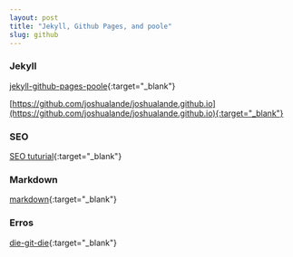 ```yaml
---
layout: post
title: "Jekyll, Github Pages, and poole"
slug: github
---
```


### Jekyll

[jekyll-github-pages-poole](http://joshualande.com/jekyll-github-pages-poole/){:target="_blank"}

[https://github.com/joshualande/joshualande.github.io](https://github.com/joshualande/joshualande.github.io){:target="_blank"}

### SEO

[SEO tuturial](http://jethrokuan.github.io/2013/12/20/SEO-with-Jekyll.html){:target="_blank"}


### Markdown

[markdown](https://guides.github.com/features/mastering-markdown/){:target="_blank"}

### Erros

[die-git-die](https://github.com/regebro/die-git-die){:target="_blank"}


